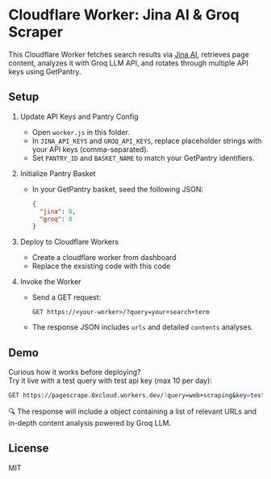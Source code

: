 # Cloudflare Worker: Jina AI & Groq Scraper

This Cloudflare Worker fetches search results via [Jina AI](https://jina.ai), retrieves page content, analyzes it with Groq LLM API, and rotates through multiple API keys using GetPantry.

## Setup

1. Update API Keys and Pantry Config
   - Open `worker.js` in this folder.
   - In `JINA_API_KEYS` and `GROQ_API_KEYS`, replace placeholder strings with your API keys (comma-separated).
   - Set `PANTRY_ID` and `BASKET_NAME` to match your GetPantry identifiers.

2. Initialize Pantry Basket
   - In your GetPantry basket, seed the following JSON:
     ```json
     {
       "jina": 0,
       "groq": 0
     }
     ```

3. Deploy to Cloudflare Workers
   - Create a cloudflare worker from dashboard
   - Replace the exsisting code with this code 

4. Invoke the Worker
   - Send a GET request:
     ```
     GET https://<your-worker>/?query=your+search+term
     ```
   - The response JSON includes `urls` and detailed `contents` analyses.
  
## Demo

Curious how it works before deploying?  
Try it live with a test query with test api key (max 10 per day):

```bash
GET https://pagescrape.0xcloud.workers.dev/?query=web+scraping&key=test
```

🔍 The response will include a object containing a list of relevant URLs and in-depth content analysis powered by Groq LLM.

## License

MIT
